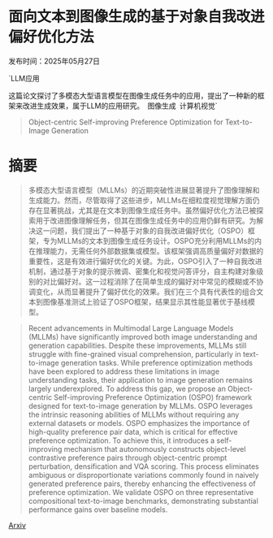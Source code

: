 # 面向文本到图像生成的基于对象自我改进偏好优化方法

发布时间：2025年05月27日

`LLM应用

这篇论文探讨了多模态大型语言模型在图像生成任务中的应用，提出了一种新的框架来改进生成效果，属于LLM的应用研究。` `图像生成` `计算机视觉`

> Object-centric Self-improving Preference Optimization for Text-to-Image Generation

# 摘要

> 多模态大型语言模型（MLLMs）的近期突破性进展显著提升了图像理解和生成能力。然而，尽管取得了这些进步，MLLMs在细粒度视觉理解方面仍存在显著挑战，尤其是在文本到图像生成任务中。虽然偏好优化方法已被探索用于改进图像理解任务，但其在图像生成任务中的应用仍鲜有研究。为解决这一问题，我们提出了一种基于对象的自我改进偏好优化（OSPO）框架，专为MLLMs的文本到图像生成任务设计。OSPO充分利用MLLMs的内在推理能力，无需任何外部数据集或模型。该框架强调高质量偏好对数据的重要性，这是有效进行偏好优化的关键。为此，OSPO引入了一种自我改进机制，通过基于对象的提示微调、密集化和视觉问答评分，自主构建对象级别的对比偏好对。这一过程消除了在简单生成的偏好对中常见的模糊或不协调变化，从而显著提升了偏好优化的效果。我们在三个具有代表性的组合文本到图像基准测试上验证了OSPO框架，结果显示其性能显著优于基线模型。

> Recent advancements in Multimodal Large Language Models (MLLMs) have significantly improved both image understanding and generation capabilities. Despite these improvements, MLLMs still struggle with fine-grained visual comprehension, particularly in text-to-image generation tasks. While preference optimization methods have been explored to address these limitations in image understanding tasks, their application to image generation remains largely underexplored. To address this gap, we propose an Object-centric Self-improving Preference Optimization (OSPO) framework designed for text-to-image generation by MLLMs. OSPO leverages the intrinsic reasoning abilities of MLLMs without requiring any external datasets or models. OSPO emphasizes the importance of high-quality preference pair data, which is critical for effective preference optimization. To achieve this, it introduces a self-improving mechanism that autonomously constructs object-level contrastive preference pairs through object-centric prompt perturbation, densification and VQA scoring. This process eliminates ambiguous or disproportionate variations commonly found in naively generated preference pairs, thereby enhancing the effectiveness of preference optimization. We validate OSPO on three representative compositional text-to-image benchmarks, demonstrating substantial performance gains over baseline models.

[Arxiv](https://arxiv.org/abs/2506.02015)